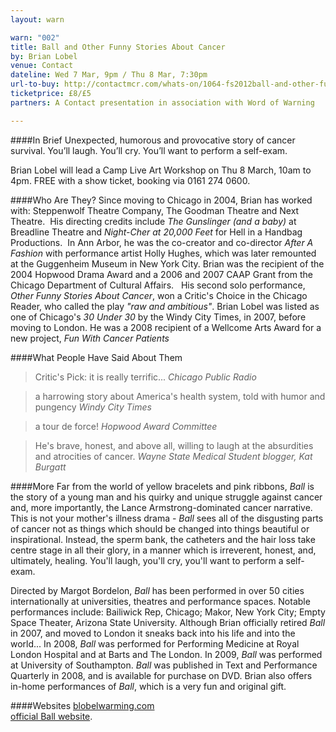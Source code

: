 ```yaml
---
layout: warn

warn: "002"
title: Ball and Other Funny Stories About Cancer
by: Brian Lobel
venue: Contact
dateline: Wed 7 Mar, 9pm / Thu 8 Mar, 7:30pm
url-to-buy: http://contactmcr.com/whats-on/1064-fs2012ball-and-other-funny-stories-about-cancer/booking/
ticketprice: £8/£5
partners: A Contact presentation in association with Word of Warning

---
```


####In Brief
Unexpected, humorous and provocative story of cancer survival. You’ll laugh. You’ll cry. You’ll want to perform a self-exam. 

Brian Lobel will lead a Camp Live Art Workshop on Thu 8 March, 10am to 4pm. FREE with a show ticket, booking via 0161 274 0600.  

####Who Are They?
Since moving to Chicago in 2004, Brian has worked with: Steppenwolf Theatre Company, The Goodman Theatre and Next Theatre.  His directing credits include *The Gunslinger (and a baby)* at Breadline Theatre and *Night-Cher at 20,000 Feet* for Hell in a Handbag Productions.  In Ann Arbor, he was the co-creator and co-director *After A Fashion* with performance artist Holly Hughes, which was later remounted at the Guggenheim Museum in New York City. Brian was the recipient of the 2004 Hopwood Drama Award and a 2006 and 2007 CAAP Grant from the Chicago Department of Cultural Affairs.   His second solo performance, *Other Funny Stories About Cancer*, won a Critic's Choice in the Chicago Reader, who called the play *"raw and ambitious"*. Brian Lobel was listed as one of Chicago's *30 Under 30* by the Windy City Times, in 2007, before moving to London. He was a 2008 recipient of a Wellcome Arts Award for a new project, *Fun With Cancer Patients*

####What People Have Said About Them
>Critic's Pick: it is really terrific... *Chicago Public Radio*    
 
>a harrowing story about America's health system, told with humor and pungency *Windy City Times*   

>a tour de force! *Hopwood Award Committee*    

>He's brave, honest, and above all, willing to laugh at the absurdities and atrocities of cancer.   *Wayne State Medical Student blogger, Kat Burgatt*   

####More
Far from the world of yellow bracelets and pink ribbons, *Ball* is the story of a young man and his quirky and unique struggle against cancer and, more importantly, the Lance Armstrong-dominated cancer narrative. This is not your mother's illness drama - *Ball* sees all of the disgusting parts of cancer not as things which should be changed into things beautiful or inspirational. Instead, the sperm bank, the catheters and the hair loss take centre stage in all their glory, in a manner which is irreverent, honest, and, ultimately, healing. 
You'll laugh, you'll cry, you'll want to perform a self-exam. 
 
Directed by Margot Bordelon, *Ball* has been performed in over 50 cities internationally at universities, theatres and performance spaces. Notable performances include: Bailiwick Rep, Chicago; Makor, New York City;  Empty Space Theater, Arizona State University.
Although Brian officially retired *Ball* in 2007, and moved to London it sneaks back into his life and into the world... In 2008, *Ball* was performed for Performing Medicine at Royal London Hospital and at Barts and The London. In 2009, *Ball* was performed at University of Southampton. *Ball* was published in Text and Performance Quarterly in 2008, and is available for purchase on DVD. Brian also offers in-home performances of *Ball*, which is a very fun and original gift.

####Websites
[blobelwarming.com](http://www.blobelwarming.com/)     
[official Ball website](http://brianlobel.freeservers.com/BALL1.htm). 
